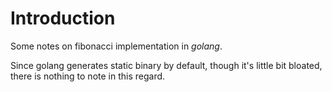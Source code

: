 # Introduction

Some notes on fibonacci implementation in *golang*.

Since golang generates static binary by default, though it's little bit
bloated, there is nothing to note in this regard.
